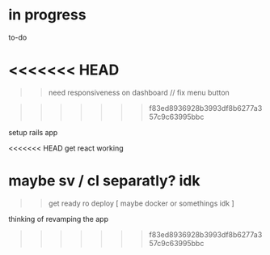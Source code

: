 # in progress

to-do

<<<<<<< HEAD
=======
>> need responsiveness on dashboard // fix menu button 

>>>>>>> f83ed8936928b3993df8b6277a357c9c63995bbc

setup rails app

<<<<<<< HEAD
get react working

maybe sv / cl separatly? idk 
=======

>> get ready ro deploy [ maybe docker or somethings idk ]



thinking of revamping the app
>>>>>>> f83ed8936928b3993df8b6277a357c9c63995bbc
